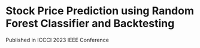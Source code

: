 # Stock Price Prediction using Random Forest Classifier and Backtesting  
  
Published in ICCCI 2023 IEEE Conference
